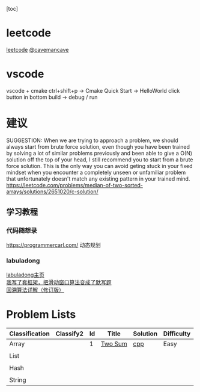 [toc]
# leetcode
[leetcode](https://leetcode.com/problemset/all/)
[@cavemancave](https://leetcode.com/cavemancave/)

# vscode
vscode + cmake 
ctrl+shift+p ->  Cmake Quick Start -> HelloWorld
click button in bottom
build -> debug / run

# 建议
SUGGESTION:
When we are trying to approach a problem, we should always start from brute force solution, even though you have been trained by solving a lot of similar problems previously and been able to give a O(N) solution off the top of your head, I still recommend you to start from a brute force solution. This is the only way you can avoid geting stuck in your fixed mindset when you encounter a completely unseen or unfamiliar problem that unfortunately doesn't match any existing pattern in your trained mind.
https://leetcode.com/problems/median-of-two-sorted-arrays/solutions/2651020/c-solution/

## 学习教程
### 代码随想录
https://programmercarl.com/
动态规划
### labuladong
[labuladong主页](https://mp.weixin.qq.com/s/AWsL7G89RtaHyHjRPNJENA)  
[我写了套框架，把滑动窗口算法变成了默写题](https://mp.weixin.qq.com/s/ioKXTMZufDECBUwRRp3zaA)  
[回溯算法详解（修订版）](https://mp.weixin.qq.com/s?__biz=MzAxODQxMDM0Mw==&mid=2247484709&idx=1&sn=1c24a5c41a5a255000532e83f38f2ce4&chksm=9bd7fb2daca0723be888b30345e2c5e64649fc31a00b05c27a0843f349e2dd9363338d0dac61&cur_album_id=1318883740306948097&scene=190#rd)

# Problem Lists
| Classification | Classify2 | Id | Title                                             | Solution                                                                         | Difficulty |
|----------------|-----------|----|---------------------------------------------------|----------------------------------------------------------------------------------|------------|
| Array          |           | 1  | [Two Sum](https://leetcode.com/problems/two-sum/) | [cpp](https://github.com/cavemancave/leetcode-cpp/blob/master/twoSum/twoSum.cpp) | Easy       |
|                |           |    |                                                   |                                                                                  |            |
| List           |           |    |                                                   |                                                                                  |            |
|                |           |    |                                                   |                                                                                  |            |
| Hash           |           |    |                                                   |                                                                                  |            |
|                |           |    |                                                   |                                                                                  |            |
| String         |           |    |                                                   |                                                                                  |            |